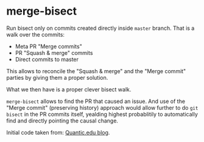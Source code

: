 # merge-bisect

Run bisect only on commits created directly inside `master` branch.
That is a walk over the commits:
  * Meta PR "Merge commits"
  * PR "Squash & merge" commits
  * Direct commits to master

This allows to reconcile the "Squash & merge" and the "Merge commit" parties by giving them a proper solution.

What we then have is a proper clever bisect walk.

`merge-bisect` allows to find the PR that caused an issue. And use of the "Merge commit" (preserving history) approach would allow further to do `git bisect` in the PR commits itself, yealding highest probablitily to automatically find and directly pointing the causal change.


Initial code taken from: [Quantic.edu blog](https://blog.quantic.edu/2015/02/03/git-bisect-debugging-with-feature-branches/).
